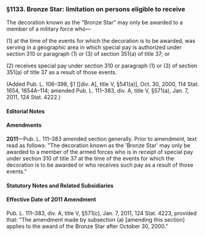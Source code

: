 ### §1133. Bronze Star: limitation on persons eligible to receive ###

The decoration known as the "Bronze Star" may only be awarded to a member of a military force who—

(1) at the time of the events for which the decoration is to be awarded, was serving in a geographic area in which special pay is authorized under section 310 or paragraph (1) or (3) of section 351(a) of title 37; or

(2) receives special pay under section 310 or paragraph (1) or (3) of section 351(a) of title 37 as a result of those events.

(Added Pub. L. 106–398, §1 [[div. A], title V, §541(a)], Oct. 30, 2000, 114 Stat. 1654, 1654A–114; amended Pub. L. 111–383, div. A, title V, §571(a), Jan. 7, 2011, 124 Stat. 4222.)

#### **Editorial Notes** ####

#### Amendments ####

**2011**—Pub. L. 111–383 amended section generally. Prior to amendment, text read as follows: "The decoration known as the 'Bronze Star' may only be awarded to a member of the armed forces who is in receipt of special pay under section 310 of title 37 at the time of the events for which the decoration is to be awarded or who receives such pay as a result of those events."

#### **Statutory Notes and Related Subsidiaries** ####

#### Effective Date of 2011 Amendment ####

Pub. L. 111–383, div. A, title V, §571(c), Jan. 7, 2011, 124 Stat. 4223, provided that: "The amendment made by subsection (a) [amending this section] applies to the award of the Bronze Star after October 30, 2000."